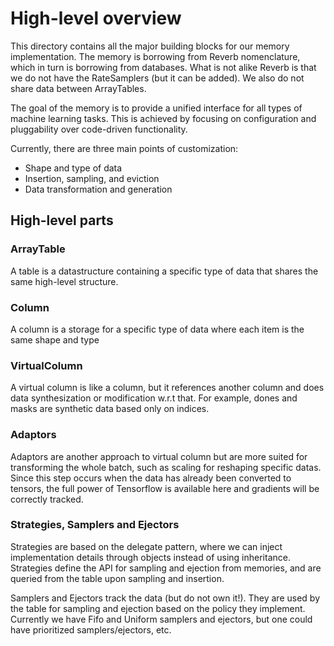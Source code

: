 # High-level overview

This directory contains all the major building blocks for our memory
implementation.  The memory is borrowing from Reverb nomenclature, which in turn
is borrowing from databases. What is not alike Reverb is that we do not have the
RateSamplers (but it can be added). We also do not share data between ArrayTables.

The goal of the memory is to provide a unified interface for all types of
machine learning tasks. This is achieved by focusing on configuration and
pluggability over code-driven functionality.

Currently, there are three main points of customization:

* Shape and type of data
* Insertion, sampling, and eviction
* Data transformation and generation

## High-level parts

### ArrayTable
A table is a datastructure containing a specific type of data that shares the same high-level structure.

### Column
A column is a storage for a specific type of data where each item is the same shape and type

### VirtualColumn
A virtual column is like a column, but it references another column and does
data synthesization or modification w.r.t that. For example, dones and masks are
synthetic data based only on indices.

### Adaptors

Adaptors are another approach to virtual column but are more suited for
transforming the whole batch, such as scaling for reshaping specific
datas. Since this step occurs when the data has already been converted to
tensors, the full power of Tensorflow is available here and gradients will be
correctly tracked.

### Strategies, Samplers and Ejectors
Strategies are based on the delegate pattern, where we can inject implementation
details through objects instead of using inheritance. Strategies define the API
for sampling and ejection from memories, and are queried from the table upon
sampling and insertion.

Samplers and Ejectors track the data (but do not own it!). They are used by the
table for sampling and ejection based on the policy they implement. Currently we
have Fifo and Uniform samplers and ejectors, but one could have prioritized
samplers/ejectors, etc.
